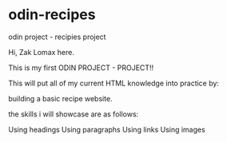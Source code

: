 # odin-recipes
odin project - recipies project

Hi, Zak Lomax here.

This is my first ODIN PROJECT - PROJECT!!

This will put all of my current HTML knowledge into practice by:

building a basic recipe website.

the skills i will showcase are as follows:

Using headings
Using paragraphs
Using links
Using images
